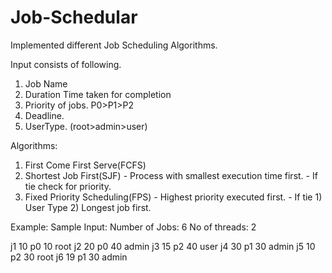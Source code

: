 # Job-Schedular
Implemented different Job Scheduling Algorithms.

Input consists of following.
1. Job Name
2. Duration Time taken for completion
3. Priority of jobs. P0>P1>P2
4. Deadline.
5. UserType. (root>admin>user)

Algorithms:
1. First Come First Serve(FCFS)
2. Shortest Job First(SJF) - Process with smallest execution time first.
                           - If tie check for priority.
3. Fixed Priority Scheduling(FPS) - Highest priority executed first.
                                  - If tie
                                      1) User Type
                                      2) Longest job first.

Example:
Sample Input:
Number of Jobs: 6
No of threads: 2

j1
10
p0
10
root
j2
20
p0
40
admin
j3
15
p2
40
user
j4
30
p1
30
admin
j5
10
p2
30
root
j6
19
p1
30
admin

